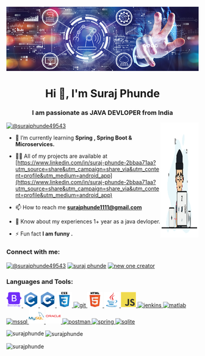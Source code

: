 ![logo](https://github.com/surajphunde/surajphunde/blob/main/surajp.png)
<h1 align="center">Hi 👋, I'm Suraj Phunde</h1>
<h3 align="center">I am passionate as JAVA DEVLOPER from India</h3>
 <img align="right" src="https://github.com/surajphunde/surajphunde/blob/main/gif1.gif"
     width= 100, height=300>


<p align="left"> <a href="https://twitter.com/@surajphunde49543" target="blank"><img src="https://img.shields.io/twitter/follow/@surajphunde49543?logo=twitter&style=for-the-badge" alt="@surajphunde49543" /></a> </p>

- 🌱 I’m currently learning **Spring , Spring Boot & Microservices.**

- 👨‍💻 All of my projects are available at [https://www.linkedin.com/in/suraj-phunde-2bbaa71aa?utm_source=share&utm_campaign=share_via&utm_content=profile&utm_medium=android_app](https://www.linkedin.com/in/suraj-phunde-2bbaa71aa?utm_source=share&utm_campaign=share_via&utm_content=profile&utm_medium=android_app)

- 📫 How to reach me **surajphunde1111@gmail.com**

- 📄 Know about my experiences 1+ year as a java devloper.

- ⚡ Fun fact **I am funny .**

<h3 align="left">Connect with me:</h3>
<p align="left">
<a href="https://twitter.com/@surajphunde49543" target="blank"><img align="center" src="https://raw.githubusercontent.com/rahuldkjain/github-profile-readme-generator/master/src/images/icons/Social/twitter.svg" alt="@surajphunde49543" height="30" width="40" /></a>
<a href="https://linkedin.com/in/suraj phunde" target="blank"><img align="center" src="https://raw.githubusercontent.com/rahuldkjain/github-profile-readme-generator/master/src/images/icons/Social/linked-in-alt.svg" alt="suraj phunde" height="30" width="40" /></a>
<a href="https://www.youtube.com/c/new one creator" target="blank"><img align="center" src="https://raw.githubusercontent.com/rahuldkjain/github-profile-readme-generator/master/src/images/icons/Social/youtube.svg" alt="new one creator" height="30" width="40" /></a>
</p>

<h3 align="left">Languages and Tools:</h3>
<p align="left"> <a href="https://getbootstrap.com" target="_blank" rel="noreferrer"> <img src="https://raw.githubusercontent.com/devicons/devicon/master/icons/bootstrap/bootstrap-plain-wordmark.svg" alt="bootstrap" width="40" height="40"/> </a> <a href="https://www.cprogramming.com/" target="_blank" rel="noreferrer"> <img src="https://raw.githubusercontent.com/devicons/devicon/master/icons/c/c-original.svg" alt="c" width="40" height="40"/> </a> <a href="https://www.w3schools.com/cpp/" target="_blank" rel="noreferrer"> <img src="https://raw.githubusercontent.com/devicons/devicon/master/icons/cplusplus/cplusplus-original.svg" alt="cplusplus" width="40" height="40"/> </a> <a href="https://www.w3schools.com/css/" target="_blank" rel="noreferrer"> <img src="https://raw.githubusercontent.com/devicons/devicon/master/icons/css3/css3-original-wordmark.svg" alt="css3" width="40" height="40"/> </a> <a href="https://git-scm.com/" target="_blank" rel="noreferrer"> <img src="https://www.vectorlogo.zone/logos/git-scm/git-scm-icon.svg" alt="git" width="40" height="40"/> </a> <a href="https://www.w3.org/html/" target="_blank" rel="noreferrer"> <img src="https://raw.githubusercontent.com/devicons/devicon/master/icons/html5/html5-original-wordmark.svg" alt="html5" width="40" height="40"/> </a> <a href="https://www.java.com" target="_blank" rel="noreferrer"> <img src="https://raw.githubusercontent.com/devicons/devicon/master/icons/java/java-original.svg" alt="java" width="40" height="40"/> </a> <a href="https://developer.mozilla.org/en-US/docs/Web/JavaScript" target="_blank" rel="noreferrer"> <img src="https://raw.githubusercontent.com/devicons/devicon/master/icons/javascript/javascript-original.svg" alt="javascript" width="40" height="40"/> </a> <a href="https://www.jenkins.io" target="_blank" rel="noreferrer"> <img src="https://www.vectorlogo.zone/logos/jenkins/jenkins-icon.svg" alt="jenkins" width="40" height="40"/> </a> <a href="https://www.mathworks.com/" target="_blank" rel="noreferrer"> <img src="https://upload.wikimedia.org/wikipedia/commons/2/21/Matlab_Logo.png" alt="matlab" width="40" height="40"/> </a> <a href="https://www.microsoft.com/en-us/sql-server" target="_blank" rel="noreferrer"> <img src="https://www.svgrepo.com/show/303229/microsoft-sql-server-logo.svg" alt="mssql" width="40" height="40"/> </a> <a href="https://www.mysql.com/" target="_blank" rel="noreferrer"> <img src="https://raw.githubusercontent.com/devicons/devicon/master/icons/mysql/mysql-original-wordmark.svg" alt="mysql" width="40" height="40"/> </a> <a href="https://www.oracle.com/" target="_blank" rel="noreferrer"> <img src="https://raw.githubusercontent.com/devicons/devicon/master/icons/oracle/oracle-original.svg" alt="oracle" width="40" height="40"/> </a> <a href="https://postman.com" target="_blank" rel="noreferrer"> <img src="https://www.vectorlogo.zone/logos/getpostman/getpostman-icon.svg" alt="postman" width="40" height="40"/> </a> <a href="https://spring.io/" target="_blank" rel="noreferrer"> <img src="https://www.vectorlogo.zone/logos/springio/springio-icon.svg" alt="spring" width="40" height="40"/> </a> <a href="https://www.sqlite.org/" target="_blank" rel="noreferrer"> <img src="https://www.vectorlogo.zone/logos/sqlite/sqlite-icon.svg" alt="sqlite" width="40" height="40"/> </a> </p>

<p><img align="left" src="https://github-readme-stats.vercel.app/api/top-langs?username=surajphunde&show_icons=true&locale=en&layout=compact" alt="surajphunde" /></p>

<p>&nbsp;<img align="center" src="https://github-readme-stats.vercel.app/api?username=surajphunde&show_icons=true&locale=en" alt="surajphunde" /></p>

<p><img align="center" src="https://github-readme-streak-stats.herokuapp.com/?user=surajphunde&" alt="surajphunde" /></p>

<!--
**surajphunde/surajphunde** is a ✨ _special_ ✨ repository because its `README.md` (this file) appears on your GitHub profile.

Here are some ideas to get you started:

- 🔭 I’m currently working on ...
- 🌱 I’m currently learning ...
- 👯 I’m looking to collaborate on ...
- 🤔 I’m looking for help with ...
- 💬 Ask me about ...
- 📫 How to reach me: ...
- 😄 Pronouns: ...
- ⚡ Fun fact: ...
-->
